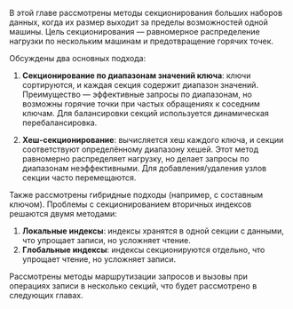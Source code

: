 В этой главе рассмотрены методы секционирования больших наборов данных, когда их размер выходит за пределы возможностей одной машины. Цель секционирования — равномерное распределение нагрузки по нескольким машинам и предотвращение горячих точек.

Обсуждены два основных подхода:
1. **Секционирование по диапазонам значений ключа**: ключи сортируются, и каждая секция содержит диапазон значений. Преимущество — эффективные запросы по диапазонам, но возможны горячие точки при частых обращениях к соседним ключам. Для балансировки секций используется динамическая перебалансировка.
   
2. **Хеш-секционирование**: вычисляется хеш каждого ключа, и секции соответствуют определённому диапазону хешей. Этот метод равномерно распределяет нагрузку, но делает запросы по диапазонам неэффективными. Для добавления/удаления узлов секции часто перемещаются.

Также рассмотрены гибридные подходы (например, с составным ключом). Проблемы с секционированием вторичных индексов решаются двумя методами:
1. **Локальные индексы**: индексы хранятся в одной секции с данными, что упрощает записи, но усложняет чтение.
2. **Глобальные индексы**: индексы секционируются отдельно, что упрощает чтение, но усложняет записи.

Рассмотрены методы маршрутизации запросов и вызовы при операциях записи в несколько секций, что будет рассмотрено в следующих главах.